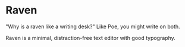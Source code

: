Raven
=====

"Why is a raven like a writing desk?" Like Poe, you might write on both.

Raven is a minimal, distraction-free text editor with good typography.
